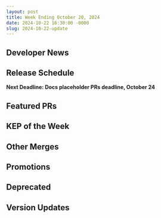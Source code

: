 ```yaml
---
layout: post
title: Week Ending October 20, 2024
date: 2024-10-22 16:30:00 -0000
slug: 2024-10-22-update
---
```


## Developer News

## Release Schedule

**Next Deadline: Docs placeholder PRs deadline, October 24**


## Featured PRs


## KEP of the Week


## Other Merges


## Promotions


## Deprecated


## Version Updates

